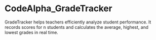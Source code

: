 # CodeAlpha_GradeTracker
GradeTracker helps teachers efficiently analyze student performance. It records scores for n students and calculates the average, highest, and lowest grades in real time.
